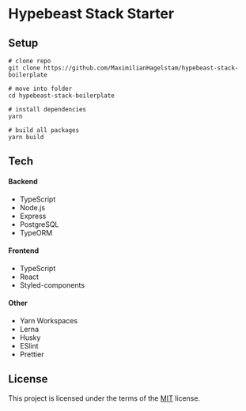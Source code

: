# Hypebeast Stack Starter

## Setup

```
# clone repo
git clone https://github.com/MaximilianHagelstam/hypebeast-stack-boilerplate

# move into folder
cd hypebeast-stack-boilerplate

# install dependencies
yarn

# build all packages
yarn build
```

## Tech

#### Backend

- TypeScript
- Node.js
- Express
- PostgreSQL
- TypeORM

#### Frontend

- TypeScript
- React
- Styled-components

#### Other

- Yarn Workspaces
- Lerna
- Husky
- ESlint
- Prettier

## License

This project is licensed under the terms of the [MIT](https://choosealicense.com/licenses/mit/) license.
